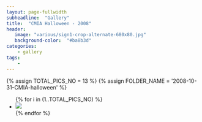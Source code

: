 ```yaml
---
layout: page-fullwidth
subheadline:  "Gallery"
title:  "CMIA Halloween - 2008"
header:
   image: "various/sign1-crop-alternate-680x80.jpg"
   background-color:  "#ba8b3d"
categories:
    - gallery
tags:
    - 
---
```


{% assign TOTAL_PICS_NO = 13 %}
{% assign FOLDER_NAME = '2008-10-31-CMIA-halloween' %}
<ul class="clearing-thumbs small-block-grid-3" data-clearing>
{% for i in (1..TOTAL_PICS_NO) %}
  <li><a href="{{ site.url }}/images/{{ FOLDER_NAME }}/{{ i }}.jpg"><img  data-caption="" class="th" src="{{ site.url }}/images/{{ FOLDER_NAME }}/{{ i }}_thumb.jpg"></a></li>
{% endfor %}
</ul>